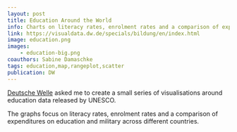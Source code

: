 ```yaml
---
layout: post
title: Education Around the World
info: Charts on literacy rates, enrolment rates and a comparison of expenditures on education and military across different countries.
link: https://visualdata.dw.de/specials/bildung/en/index.html
image: education.png
images:
    - education-big.png
coauthors: Sabine Damaschke
tags: education,map,rangeplot,scatter
publication: DW
---
```


[Deutsche Welle](https://dw.de) asked me to create a small series of visualisations around education data released by UNESCO.

The graphs focus on literacy rates, enrolment rates and a comparison of expenditures on education and military across different countries.
